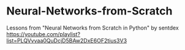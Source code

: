 # Neural-Networks-from-Scratch
Lessons from "Neural Networks from Scratch in Python" by sentdex
https://youtube.com/playlist?list=PLQVvvaa0QuDcjD5BAw2DxE6OF2tius3V3
